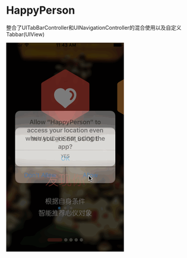# HappyPerson
整合了UITabBarController和UINavigationController的混合使用以及自定义Tabbar(UIView)

![image](HappyPerson/hp.gif)
